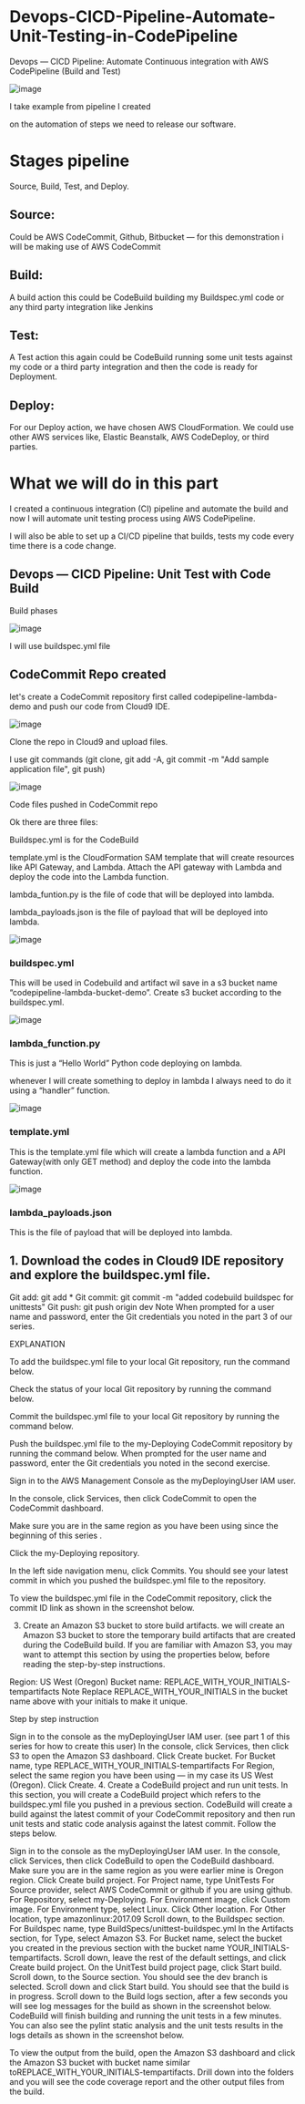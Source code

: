 # Devops-CICD-Pipeline-Automate-Unit-Testing-in-CodePipeline
Devops — CICD Pipeline: Automate Continuous integration with AWS CodePipeline (Build and Test)


![image](https://github.com/felixdagnon/Devops-CICD-Pipeline-Automate-Unit-Testing-in-CodePipeline/assets/91665833/92f71cd6-388e-4585-8726-1e52b41ca32e)

I take example from pipeline I created

on the automation of steps we need to release our software.

# Stages pipeline

Source, Build, Test, and Deploy.

## Source:
Could be AWS CodeCommit, Github, Bitbucket — for this demonstration i will be making use of AWS CodeCommit

## Build:
A build action this could be CodeBuild building my Buildspec.yml code or any third party integration like Jenkins

## Test:
A Test action this again could be CodeBuild running some unit tests against my code or a third party integration and then the code is ready for Deployment.

## Deploy:
For our Deploy action, we have chosen AWS CloudFormation. We could use other AWS services like, Elastic Beanstalk, AWS CodeDeploy, or third parties.

# What we will do in this part

I created a continuous integration (CI) pipeline and automate the build and now I will automate unit testing process using AWS CodePipeline.

I will also be able to set up a CI/CD pipeline that builds, tests my code every time there is a code change.

## Devops — CICD Pipeline: Unit Test with Code Build

Build phases

![image](https://github.com/felixdagnon/Devops-CICD-Pipeline-Automate-Unit-Testing-in-CodePipeline/assets/91665833/53b24539-c9b7-4f06-8915-c14c14f654e0)

I will use buildspec.yml file

## CodeCommit Repo created

let's create a CodeCommit repository first called codepipeline-lambda-demo and push our code from Cloud9 IDE.

![image](https://github.com/felixdagnon/CICDFlow-CodeDeploy-LambdaApplication/assets/91665833/802323ca-7154-4340-9907-587719e89065)

Clone the repo in Cloud9 and upload files.

I use git commands (git clone, git add -A,  git commit -m "Add sample application file", git push)

![image](https://github.com/felixdagnon/Devops-CICD-Pipeline-Automate-Unit-Testing-in-CodePipeline/assets/91665833/69c4d54d-19ad-4928-a703-bcd00af99769)

Code files pushed in CodeCommit repo

Ok there are three files:

Buildspec.yml is for the CodeBuild

template.yml is the CloudFormation SAM template that will create resources like API Gateway, and Lambda. Attach the API gateway with Lambda and deploy the code into the Lambda function. 

lambda_funtion.py is the file of code that will be deployed into lambda. 

lambda_payloads.json is the file of payload that will be deployed into lambda. 

![image](https://github.com/felixdagnon/CICDFlow-CodeDeploy-LambdaApplication/assets/91665833/b0f0d02d-195b-48cc-9bf5-fda79473b1c5)

### buildspec.yml

This will be used in Codebuild and artifact wil save in a s3 bucket name “codepipeline-lambda-bucket-demo”. Create s3 bucket according to the buildspec.yml.

![image](https://github.com/felixdagnon/CICDFlow-CodeDeploy-LambdaApplication/assets/91665833/130be1c5-5cf7-49f5-9ce0-52e319729fab)

### lambda_function.py

This is just a “Hello World” Python code deploying on lambda.

whenever I will create something to deploy in lambda I always need to do it using a “handler” function.

![image](https://github.com/felixdagnon/CICDFlow-CodeDeploy-LambdaApplication/assets/91665833/8e057892-83f6-44f0-84b6-ccf8c541bbbb)

### template.yml

This is the template.yml file which will create a lambda function and a API Gateway(with only GET method) and deploy the code into the lambda function.

![image](https://github.com/felixdagnon/CICDFlow-CodeDeploy-LambdaApplication/assets/91665833/cdc82ad6-7435-4b2b-b99d-43b0c4bac920)

### lambda_payloads.json

This is the file of payload that will be deployed into lambda. 







## 1. Download the codes in Cloud9 IDE repository and explore the buildspec.yml file.



Git add: git add *
Git commit: git commit -m "added codebuild buildspec for unittests"
Git push: git push origin dev
Note When prompted for a user name and password, enter the Git credentials you noted in the part 3 of our series.

EXPLANATION

To add the buildspec.yml file to your local Git repository, run the command below.

Check the status of your local Git repository by running the command below.

Commit the buildspec.yml file to your local Git repository by running the command below.

Push the buildspec.yml file to the my-Deploying CodeCommit repository by running the command below. When prompted for the user name and password, enter the Git credentials you noted in the second exercise.

Sign in to the AWS Management Console as the myDeployingUser IAM user.

In the console, click Services, then click CodeCommit to open the CodeCommit dashboard.

Make sure you are in the same region as you have been using since the beginning of this series .

Click the my-Deploying repository.

In the left side navigation menu, click Commits. You should see your latest commit in which you pushed the buildspec.yml file to the repository.

To view the buildspec.yml file in the CodeCommit repository, click the commit ID link as shown in the screenshot below.


3. Create an Amazon S3 bucket to store build artifacts.
we will create an Amazon S3 bucket to store the temporary build artifacts that are created during the CodeBuild build. If you are familiar with Amazon S3, you may want to attempt this section by using the properties below, before reading the step-by-step instructions.

Region: US West (Oregon)
Bucket name: REPLACE_WITH_YOUR_INITIALS-tempartifacts
Note Replace REPLACE_WITH_YOUR_INITIALS in the bucket name above with your initials to make it unique.

Step by step instruction

Sign in to the console as the myDeployingUser IAM user. (see part 1 of this series for how to create this user)
In the console, click Services, then click S3 to open the Amazon S3 dashboard.
Click Create bucket.
For Bucket name, type REPLACE_WITH_YOUR_INITIALS-tempartifacts
For Region, select the same region you have been using — in my case its US West (Oregon).
Click Create.
4. Create a CodeBuild project and run unit tests.
In this section, you will create a CodeBuild project which refers to the buildspec.yml file you pushed in a previous section. CodeBuild will create a build against the latest commit of your CodeCommit repository and then run unit tests and static code analysis against the latest commit. Follow the steps below.

Sign in to the console as the myDeployingUser IAM user.
In the console, click Services, then click CodeBuild to open the CodeBuild dashboard.
Make sure you are in the same region as you were earlier mine is Oregon region.
Click Create build project.
For Project name, type UnitTests
For Source provider, select AWS CodeCommit or github if you are using github.
For Repository, select my-Deploying.
For Environment image, click Custom image.
For Environment type, select Linux.
Click Other location.
For Other location, type amazonlinux:2017.09
Scroll down, to the Buildspec section.
For Buildspec name, type BuildSpecs/unittest-buildspec.yml
In the Artifacts section, for Type, select Amazon S3.
For Bucket name, select the bucket you created in the previous section with the bucket name YOUR_INITIALS-tempartifacts.
Scroll down, leave the rest of the default settings, and click Create build project.
On the UnitTest build project page, click Start build.
Scroll down, to the Source section.
You should see the dev branch is selected.
Scroll down and click Start build. You should see that the build is in progress.
Scroll down to the Build logs section, after a few seconds you will see log messages for the build as shown in the screenshot below. CodeBuild will finish building and running the unit tests in a few minutes.
You can also see the pylint static analysis and the unit tests results in the logs details as shown in the screenshot below.


To view the output from the build, open the Amazon S3 dashboard and click the Amazon S3 bucket with bucket name similar toREPLACE_WITH_YOUR_INITIALS-tempartifacts. Drill down into the folders and you will see the code coverage report and the other output files from the build.






